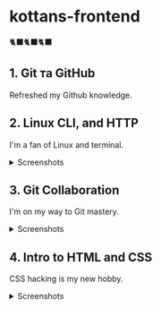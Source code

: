 # kottans-frontend

🐈‍⬛🐈‍⬛🐈‍⬛

## 1. Git та GitHub

Refreshed my Github knowledge.

## 2. Linux CLI, and HTTP

I'm a fan of Linux and terminal.

<details>
<summary>Screenshots</summary>

![Screenshot-image-link](task_linux_cli/module-1.jpg)
![Screenshot-image-link](task_linux_cli/module-2.jpg)
![Screenshot-image-link](task_linux_cli/module-3.jpg)
![Screenshot-image-link](task_linux_cli/module-4.jpg)

</details>

## 3. Git Collaboration

I'm on my way to Git mastery.

<details>
<summary>Screenshots</summary>

![Screenshot-image-link](task_git_collaboration/image-1.jpg)
![Screenshot-image-link](task_git_collaboration/image-2.jpg)
![Screenshot-image-link](task_git_collaboration/image-3.jpg)

</details>

## 4. Intro to HTML and CSS

CSS hacking is my new hobby.

<details>
<summary>Screenshots</summary>

![Screenshot-image-link](task_html_css_into/image-1.jpg)
![Screenshot-image-link](task_html_css_into/image-2.jpg)
![Screenshot-image-link](task_html_css_into/image-3.jpg)

</details>

<!-- ## 5. Responsive Web Design -->
